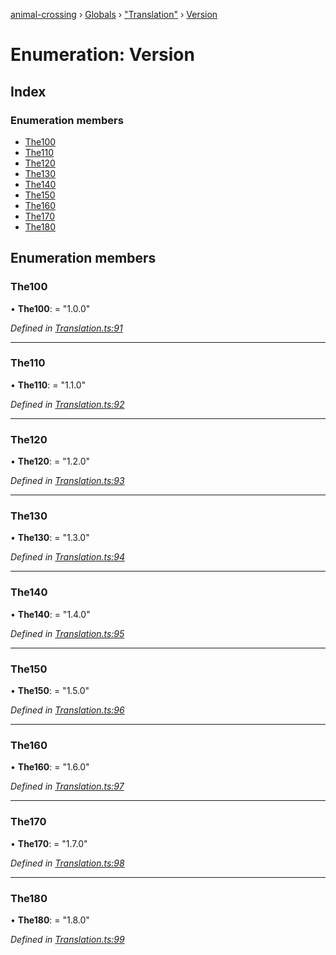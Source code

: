 [animal-crossing](../README.md) › [Globals](../globals.md) › ["Translation"](../modules/_translation_.md) › [Version](_translation_.version.md)

# Enumeration: Version

## Index

### Enumeration members

* [The100](_translation_.version.md#the100)
* [The110](_translation_.version.md#the110)
* [The120](_translation_.version.md#the120)
* [The130](_translation_.version.md#the130)
* [The140](_translation_.version.md#the140)
* [The150](_translation_.version.md#the150)
* [The160](_translation_.version.md#the160)
* [The170](_translation_.version.md#the170)
* [The180](_translation_.version.md#the180)

## Enumeration members

###  The100

• **The100**: = "1.0.0"

*Defined in [Translation.ts:91](https://github.com/Norviah/animal-crossing/blob/cd5681f/module/types/Translation.ts#L91)*

___

###  The110

• **The110**: = "1.1.0"

*Defined in [Translation.ts:92](https://github.com/Norviah/animal-crossing/blob/cd5681f/module/types/Translation.ts#L92)*

___

###  The120

• **The120**: = "1.2.0"

*Defined in [Translation.ts:93](https://github.com/Norviah/animal-crossing/blob/cd5681f/module/types/Translation.ts#L93)*

___

###  The130

• **The130**: = "1.3.0"

*Defined in [Translation.ts:94](https://github.com/Norviah/animal-crossing/blob/cd5681f/module/types/Translation.ts#L94)*

___

###  The140

• **The140**: = "1.4.0"

*Defined in [Translation.ts:95](https://github.com/Norviah/animal-crossing/blob/cd5681f/module/types/Translation.ts#L95)*

___

###  The150

• **The150**: = "1.5.0"

*Defined in [Translation.ts:96](https://github.com/Norviah/animal-crossing/blob/cd5681f/module/types/Translation.ts#L96)*

___

###  The160

• **The160**: = "1.6.0"

*Defined in [Translation.ts:97](https://github.com/Norviah/animal-crossing/blob/cd5681f/module/types/Translation.ts#L97)*

___

###  The170

• **The170**: = "1.7.0"

*Defined in [Translation.ts:98](https://github.com/Norviah/animal-crossing/blob/cd5681f/module/types/Translation.ts#L98)*

___

###  The180

• **The180**: = "1.8.0"

*Defined in [Translation.ts:99](https://github.com/Norviah/animal-crossing/blob/cd5681f/module/types/Translation.ts#L99)*
